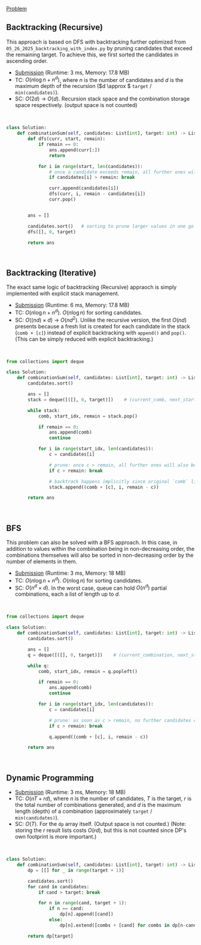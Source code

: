 [Problem](https://leetcode.com/problems/combination-sum/)

## Backtracking (Recursive)

This approach is based on DFS with backtracking further optimized from `05_26_2025_backtracking_with_index.py` by pruning candidates that exceed the remaining target. To achieve this, we first sorted the candidates in ascending order.

- [Submission](https://leetcode.com/problems/combination-sum/submissions/1645534487/) (Runtime: 3 ms, Memory: 17.8 MB)
- TC: $O(n \log n + n^d)$, where $n$ is the number of candidates and $d$ is the maximum depth of the recursion ($d \approx $ `target` / `min(candidates)`).
- SC: $O(2d)$ -> $O(d)$. Recursion stack space and the combination storage space respectively. (output space is not counted)
<br>

```python
class Solution:
    def combinationSum(self, candidates: List[int], target: int) -> List[List[int]]:
        def dfs(curr, start, remain):
            if remain == 0:
                ans.append(curr[:])
                return

            for i in range(start, len(candidates)):
                # once a candidate exceeds remain, all further ones will too—break to prune
                if candidates[i] > remain: break

                curr.append(candidates[i])
                dfs(curr, i, remain - candidates[i])
                curr.pop()


        ans = []

        candidates.sort()   # sorting to prune larger values in one go
        dfs([], 0, target)

        return ans

```
<br>

## Backtracking (Iterative)

The exact same logic of backtracking (Recursive) appraoch is simply implemented with explicit stack management.

- [Submission](https://leetcode.com/problems/combination-sum/submissions/1645539231/) (Runtime: 6 ms, Memory: 17.8 MB)
- TC: $O(n \log n + n^d)$. $O(n \log n)$ for sorting candidates.
- SC: $O((nd) \times d)$ -> $O(nd^2)$. Unlike the recursive version, the first $O(nd)$ presents because a fresh list is created for each candidate in the stack (`comb + [c]`) instead of explicit backtracking with `append()` and `pop()`. (This can be simply reduced with explicit backtracking.)
<br>

```python
from collections import deque

class Solution:
    def combinationSum(self, candidates: List[int], target: int) -> List[List[int]]:
        candidates.sort()

        ans = []
        stack = deque([([], 0, target)])    # (current_comb, next_start_idx, remaining_sum)

        while stack:
            comb, start_idx, remain = stack.pop()

            if remain == 0:
                ans.append(comb)
                continue

            for i in range(start_idx, len(candidates)):
                c = candidates[i]

                # prune: once c > remain, all further ones will also be too big
                if c > remain: break

                # backtrack happens implicitly since original `comb` list is unchanged
                stack.append((comb + [c], i, remain - c))

        return ans

```
<br>


## BFS

This problem can also be solved with a BFS approach. In this case, in addition to values within the combination being in non-decreasing order, the combinations themselves will also be sorted in non-decreasing order by the number of elements in them.

- [Submission](https://leetcode.com/problems/combination-sum/submissions/1645546410/) (Runtime: 3 ms, Memory: 18 MB)
- TC: $O(n \log n + n^d)$. $O(n \log n)$ for sorting candidates.
- SC: $O(n^d \times d)$. In the worst case, queue can hold $O(n^d)$ partial combinations, each a list of length up to $d$.
<br>

```python
from collections import deque

class Solution:
    def combinationSum(self, candidates: List[int], target: int) -> List[List[int]]:
        candidates.sort()

        ans = []
        q = deque([([], 0, target)])    # (current_combination, next_start_idx, remaining_sum)

        while q:
            comb, start_idx, remain = q.popleft()

            if remain == 0:
                ans.append(comb)
                continue

            for i in range(start_idx, len(candidates)):
                c = candidates[i]

                # prune: as soon as c > remain, no further candidates can fit
                if c > remain: break

                q.append((comb + [c], i, remain - c))

        return ans

```
<br>


## Dynamic Programming

- [Submission](https://leetcode.com/problems/combination-sum/submissions/1645549138/) (Runtime: 3 ms, Memory: 18 MB)
- TC: $O(nT + rd)$, where $n$ is the number of candidates, $T$ is the target, $r$ is the total number of combinations generated, and $d$ is the maximum length (depth) of a combination (approximately `target` / `min(candidates)`).
- SC: $O(T)$. For the `dp` array itself. (Output space is not counted.) (Note: storing the $r$ result lists costs $O(rd)$, but this is not counted since DP's own footprint is more important.)
<br>

```python
class Solution:
    def combinationSum(self, candidates: List[int], target: int) -> List[List[int]]:
        dp = [[] for _ in range(target + 1)]

        candidates.sort()
        for cand in candidates:
            if cand > target: break

            for n in range(cand, target + 1):
                if n == cand:
                    dp[n].append([cand])
                else:
                    dp[n].extend([combs + [cand] for combs in dp[n-cand]])

        return dp[target]

```
